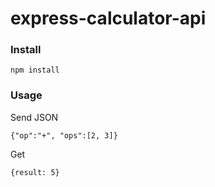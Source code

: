 # express-calculator-api

### Install

    npm install

### Usage

Send JSON

    {"op":"+", "ops":[2, 3]}

Get

    {result: 5}
